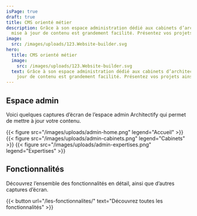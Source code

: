 ```yaml
---
isPage: true
draft: true
title: CMS orienté métier
description: Grâce à son espace administration dédié aux cabinets d’architectes, la
  mise à jour de contenu est grandement facilité. Présentez vos projets ainsi que vos publications…
image:
  src: /images/uploads/123.Website-builder.svg
hero:
  title: CMS orienté métier
  image:
    src: /images/uploads/123.Website-builder.svg
  text: Grâce à son espace administration dédié aux cabinets d’architectes, la mise à
    jour de contenu est grandement facilité. Présentez vos projets ainsi que vos publications…
---
```


## Espace admin
Voici quelques captures d’écran de l’espace admin Architectify qui permet de mettre à jour votre contenu.

{{< figure src="/images/uploads/admin-home.png" legend="Accueil" >}}
{{< figure src="/images/uploads/admin-cabinets.png" legend="Cabinets" >}}
{{< figure src="/images/uploads/admin-expertises.png" legend="Expertises" >}}

## Fonctionnalités
Découvrez l’ensemble des fonctionnalités en détail, ainsi que d’autres captures d’écran.

{{< button url="/les-fonctionnalites/" text="Découvrez toutes les fonctionnalités" >}}
